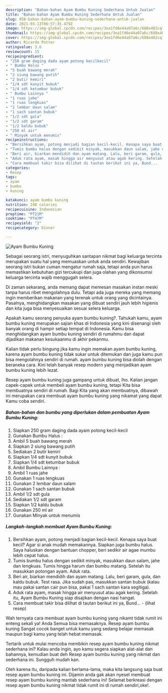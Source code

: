 ```yaml
---
description: "Bahan-bahan Ayam Bumbu Kuning Sederhana Untuk Jualan"
title: "Bahan-bahan Ayam Bumbu Kuning Sederhana Untuk Jualan"
slug: 958-bahan-bahan-ayam-bumbu-kuning-sederhana-untuk-jualan
date: 2021-03-13T06:57:35.479Z
image: https://img-global.cpcdn.com/recipes/3ea1fd6e44a07a6c/680x482cq70/ayam-bumbu-kuning-foto-resep-utama.jpg
thumbnail: https://img-global.cpcdn.com/recipes/3ea1fd6e44a07a6c/680x482cq70/ayam-bumbu-kuning-foto-resep-utama.jpg
cover: https://img-global.cpcdn.com/recipes/3ea1fd6e44a07a6c/680x482cq70/ayam-bumbu-kuning-foto-resep-utama.jpg
author: Ricardo Potter
ratingvalue: 3.6
reviewcount: 15
recipeingredient:
- "250 gram daging dada ayam potong kecilkecil"
- " Bumbu Halus "
- "5 buah bawang merah"
- "2 siung bawang putih"
- "2 butir kemiri"
- "1/4 sdt kunyit bubuk"
- "1/4 sdt ketumbar bubuk"
- " Bumbu Lainnya "
- "1 ruas jahe"
- "1 ruas lengkuas"
- "2 lembar daun salam"
- "1 sach santan bubuk"
- "1/2 sdt gula"
- "1/2 sdt garam"
- "1/2 kaldu bubuk"
- "250 ml air"
- " Minyak untuk menumis"
recipeinstructions:
- "Bersihkan ayam, potong menjadi bagian kecil-kecil. Kenapa saya buat kecil? Agar si anak mudah memakannya. Siapkan juga bumbu halus. Saya haluskan dengan bantuan chopper, beri sedikir air agae mumbu lebih cepat halus."
- "Tumis bumbu halus dengan sedikit minyak, masukkan daun salam, jahe dan lengkuas. Tumis hingga harum dan bumbu matang. Setelah itu masukkan potongan ayam. Aduk rata."
- "Beri air, biarkan mendidih dan ayam matang. Lalu, beri garam, gula, dan kaldu bubuk. Test rasa. Jika sudah pas, masukkan santan bubuk (kalau mau pakai santan cair pun bisa, pakai 1 sach santan kara segitiga)."
- "Aduk rata ayam, masak hingga air menyusut atau agak kering. Setelah itu, Ayam Bumbu Kuning siap disajikan dengan nasi hangat."
- "Cara membuat takir bisa dilihat di tautan berikut ini ya, Bund...           (lihat resep)"
categories:
- Resep
tags:
- ayam
- bumbu
- kuning

katakunci: ayam bumbu kuning 
nutrition: 248 calories
recipecuisine: Indonesian
preptime: "PT21M"
cooktime: "PT47M"
recipeyield: "2"
recipecategory: Dinner

---
```



![Ayam Bumbu Kuning](https://img-global.cpcdn.com/recipes/3ea1fd6e44a07a6c/680x482cq70/ayam-bumbu-kuning-foto-resep-utama.jpg)

Sebagai seorang istri, menyuguhkan santapan nikmat bagi keluarga tercinta merupakan suatu hal yang memuaskan untuk anda sendiri. Kewajiban seorang istri bukan cuman mengatur rumah saja, tetapi anda pun harus memastikan kebutuhan gizi tercukupi dan juga olahan yang dikonsumsi keluarga tercinta wajib menggugah selera.

Di zaman  sekarang, anda memang dapat memesan masakan instan meski tanpa harus ribet mengolahnya dulu. Tetapi ada juga mereka yang memang ingin memberikan makanan yang terenak untuk orang yang dicintainya. Pasalnya, menghidangkan masakan yang dibuat sendiri jauh lebih higienis dan kita juga bisa menyesuaikan sesuai selera keluarga. 



Apakah kamu seorang penyuka ayam bumbu kuning?. Tahukah kamu, ayam bumbu kuning merupakan sajian khas di Indonesia yang kini disenangi oleh banyak orang di hampir setiap tempat di Indonesia. Kamu bisa menghidangkan ayam bumbu kuning sendiri di rumahmu dan dapat dijadikan makanan kesukaanmu di akhir pekanmu.

Kalian tidak perlu bingung jika kamu ingin memakan ayam bumbu kuning, karena ayam bumbu kuning tidak sukar untuk ditemukan dan juga kamu pun bisa mengolahnya sendiri di rumah. ayam bumbu kuning bisa diolah dengan beraneka cara. Kini telah banyak resep modern yang menjadikan ayam bumbu kuning lebih lezat.

Resep ayam bumbu kuning juga gampang untuk dibuat, lho. Kalian jangan capek-capek untuk membeli ayam bumbu kuning, tetapi Kita bisa membuatnya sendiri di rumah. Bagi Kita yang akan membuatnya, dibawah ini merupakan cara membuat ayam bumbu kuning yang nikamat yang dapat Kamu coba sendiri.

<!--inarticleads1-->

##### Bahan-bahan dan bumbu yang diperlukan dalam pembuatan Ayam Bumbu Kuning:

1. Siapkan 250 gram daging dada ayam potong kecil-kecil
1. Gunakan  Bumbu Halus :
1. Ambil 5 buah bawang merah
1. Siapkan 2 siung bawang putih
1. Sediakan 2 butir kemiri
1. Siapkan 1/4 sdt kunyit bubuk
1. Siapkan 1/4 sdt ketumbar bubuk
1. Ambil  Bumbu Lainnya :
1. Ambil 1 ruas jahe
1. Gunakan 1 ruas lengkuas
1. Gunakan 2 lembar daun salam
1. Gunakan 1 sach santan bubuk
1. Ambil 1/2 sdt gula
1. Sediakan 1/2 sdt garam
1. Siapkan 1/2 kaldu bubuk
1. Gunakan 250 ml air
1. Gunakan  Minyak untuk menumis




<!--inarticleads2-->

##### Langkah-langkah membuat Ayam Bumbu Kuning:

1. Bersihkan ayam, potong menjadi bagian kecil-kecil. Kenapa saya buat kecil? Agar si anak mudah memakannya. Siapkan juga bumbu halus. Saya haluskan dengan bantuan chopper, beri sedikir air agae mumbu lebih cepat halus.
1. Tumis bumbu halus dengan sedikit minyak, masukkan daun salam, jahe dan lengkuas. Tumis hingga harum dan bumbu matang. Setelah itu masukkan potongan ayam. Aduk rata.
1. Beri air, biarkan mendidih dan ayam matang. Lalu, beri garam, gula, dan kaldu bubuk. Test rasa. Jika sudah pas, masukkan santan bubuk (kalau mau pakai santan cair pun bisa, pakai 1 sach santan kara segitiga).
1. Aduk rata ayam, masak hingga air menyusut atau agak kering. Setelah itu, Ayam Bumbu Kuning siap disajikan dengan nasi hangat.
1. Cara membuat takir bisa dilihat di tautan berikut ini ya, Bund... -           (lihat resep)




Wah ternyata cara membuat ayam bumbu kuning yang nikamt tidak rumit ini enteng sekali ya! Anda Semua bisa memasaknya. Resep ayam bumbu kuning Sangat cocok banget untuk kamu yang sedang belajar memasak maupun bagi kamu yang telah hebat memasak.

Tertarik untuk mulai mencoba membikin resep ayam bumbu kuning nikmat sederhana ini? Kalau anda ingin, ayo kamu segera siapkan alat-alat dan bahannya, kemudian buat deh Resep ayam bumbu kuning yang nikmat dan sederhana ini. Sungguh mudah kan. 

Oleh karena itu, daripada kalian berlama-lama, maka kita langsung saja buat resep ayam bumbu kuning ini. Dijamin anda gak akan nyesel membuat resep ayam bumbu kuning mantab sederhana ini! Selamat berkreasi dengan resep ayam bumbu kuning nikmat tidak rumit ini di rumah sendiri,oke!.

